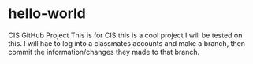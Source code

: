 # hello-world
CIS GitHub Project
This is for CIS this is a cool project 
I will be tested on this. I will hae to log into a classmates accounts and make a branch, then commit the information/changes they made to that branch. 
